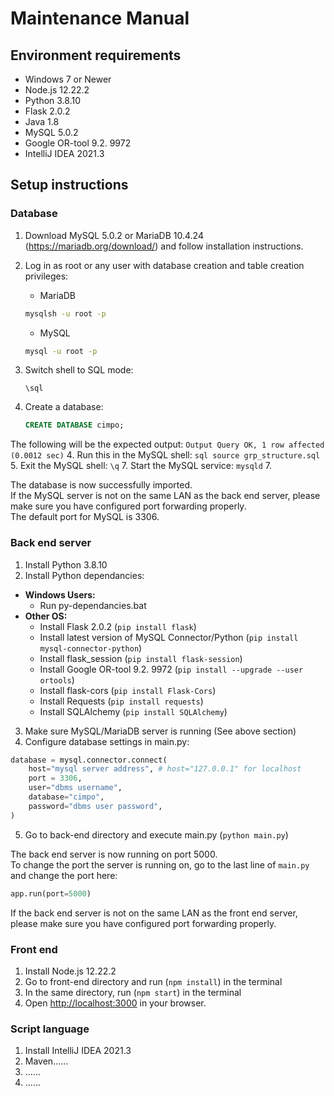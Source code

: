 # Maintenance Manual

## Environment requirements

- Windows 7 or Newer
- Node.js 12.22.2
- Python 3.8.10 
- Flask 2.0.2 
- Java 1.8 
- MySQL 5.0.2
- Google OR-tool 9.2. 9972
- IntelliJ IDEA 2021.3

## Setup instructions 
### Database
1. Download MySQL 5.0.2 or MariaDB 10.4.24 (https://mariadb.org/download/) and follow installation instructions.
2. Log in as root or any user with database creation and table creation privileges:
    - MariaDB
    ```cmd
    mysqlsh -u root -p
    ```
    - MySQL
    ```cmd
    mysql -u root -p
    ```

3. Switch shell to SQL mode:
    ```
    \sql
    ```
5. Create a database:

    ```sql
    CREATE DATABASE cimpo;
    ```
The following will be the expected output:
    ```
    Output
    Query OK, 1 row affected (0.0012 sec)
    ```
4. Run this in the MySQL shell:
    ```sql
    source grp_structure.sql
    ```
5. Exit the MySQL shell:
    ```
    \q
    ```
7. Start the MySQL service:
    ```
    mysqld
    ```
7.

The database is now successfully imported.  
If the MySQL server is not on the same LAN as the back end server, please make sure you have configured port forwarding properly.  
The default port for MySQL is 3306.  

### Back end server

1. Install Python 3.8.10 
2. Install Python dependancies:  
  - **Windows Users:**  
    - Run py-dependancies.bat
  - **Other OS:**  
    - Install Flask 2.0.2 (`pip install flask`)
    - Install latest version of MySQL Connector/Python (`pip install mysql-connector-python`)
    - Install flask_session (`pip install flask-session`)
    - Install Google OR-tool 9.2. 9972 (`pip install --upgrade --user ortools`)
    - Install flask-cors (`pip install Flask-Cors`)
    - Install Requests (`pip install requests`)
    - Install SQLAlchemy (`pip install SQLAlchemy`)
    
3. Make sure MySQL/MariaDB server is running (See above section)
4. Configure database settings in main.py:
```py
database = mysql.connector.connect(
    host="mysql server address", # host="127.0.0.1" for localhost
    port = 3306,
    user="dbms username",
    database="cimpo",
    password="dbms user password",
)
```
5. Go to back-end directory and execute main.py (`python main.py`)  
 
 The back end server is now running on port 5000.   
 To change the port the server is running on, go to the last line of `main.py` and change the port here:
 ```py
 app.run(port=5000)
 ```
If the back end server is not on the same LAN as the front end server, please make sure you have configured port forwarding properly.  

### Front end

1. Install Node.js 12.22.2
2. Go to front-end directory and run (`npm install`) in the terminal
3. In the same directory, run (`npm start`) in the terminal
4. Open [http://localhost:3000](http://localhost:3000) in your browser.

### Script language

1. Install IntelliJ IDEA 2021.3
2. Maven......
3. ......
4. ......

